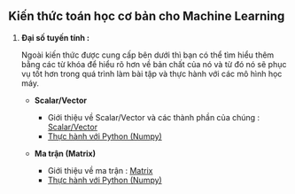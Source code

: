 ## Kiến thức toán học cơ bản cho Machine Learning

1. **Đại số tuyến tính :**

   Ngoài kiến thức được cung cấp bên dưới thì bạn có thể tìm hiểu thêm bằng các từ khóa để hiểu rõ hơn về bản chất của nó và từ đó nó sẽ phục vụ tốt hơn trong      quá trình làm bài tập và thực hành với các mô hình học máy.
   
    * **Scalar/Vector**
         * Giới thiệu về Scalar/Vector và các thành phần của chúng : [Scalar/Vector](https://www.notion.so/Scalar-Vector-0bac76ff9d9e4db38f62e30488ad547d)
         * [Thực hành với Python (Numpy)](https://github.com/Khoa-21501/learn-MachineLearning-akaicheese/blob/main/numpy/array.ipynb)
    
    * **Ma trận (Matrix)**
         * Giới thiệu về ma trận : [Matrix]()
         * [Thực hành với Python (Numpy)]()
